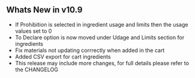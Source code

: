Whats New in v10.9
--------------------------
- If Prohibition is selected in ingredient usage and limits then the usage values set to 0
- To Declare option is now moved under Udage and Limits section for ingredients
- Fix materials not updating corrrectly when added in the cart
- Added CSV export for cart ingredients
- This release may include more changes, for full details please refer to the CHANGELOG
